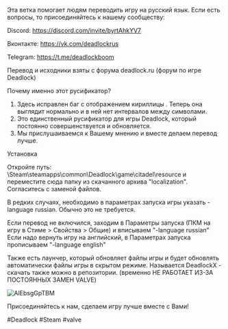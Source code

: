 Эта ветка помогает людям переводить игру на русский язык. 
Если есть вопросы, то присоединяйтесь к нашему сообществу: 

Discord: https://discord.com/invite/byrtAhkYV7 

Вконтакте: https://vk.com/deadlockrus

Telegram: https://t.me/deadlockboom

Перевод и исходники взяты с форума deadlock.ru (форум по игре Deadlock)


Почему именно этот русификатор?

1) Здесь исправлен баг с отображением кириллицы . Теперь она выглядит нормально и в ней нет интервалов между символами.
2) Это единственный русификатор для игры Deadlock, который постоянно совершенствуется и обновляется.
3) Мы прислушаиваемся к Вашему мнению и вместе делаем перевод лучше.


Установка​

Откройте путь: \Steam\steamapps\common\Deadlock\game\citadel\resource и переместите сюда папку из скачанного архива "localization". Согласитесь с заменой файлов.

В редких случаях, необходимо в параметрах запуска игры указать -language russian. Обычно это не требуется.

Если перевод не включился, заходим в Параметры запуска (ПКМ на игру в Стиме > Свойства > Общие) и вписываем "-language russian"
Если надо вернуть игру на английский, в Параметрах запуска прописываем "-language english"

Также есть лаунчер, который  обновляет файлы игры и будет обновлять автоматически файлы игры в скрытом режиме.
Называется DeadlockX - скачать также можно в репозитории. (временно НЕ РАБОТАЕТ ИЗ-ЗА ПОСТОЯННЫХ ЗАМЕН VALVE)

![AlEbsgGpTBM](https://github.com/user-attachments/assets/48de3c5d-5b27-47a3-93e4-e546935b5cfe)


Присоединяйтесь к нам, сделаем игру лучше вместе с Вами!

#Deadlock #Steam #valve
